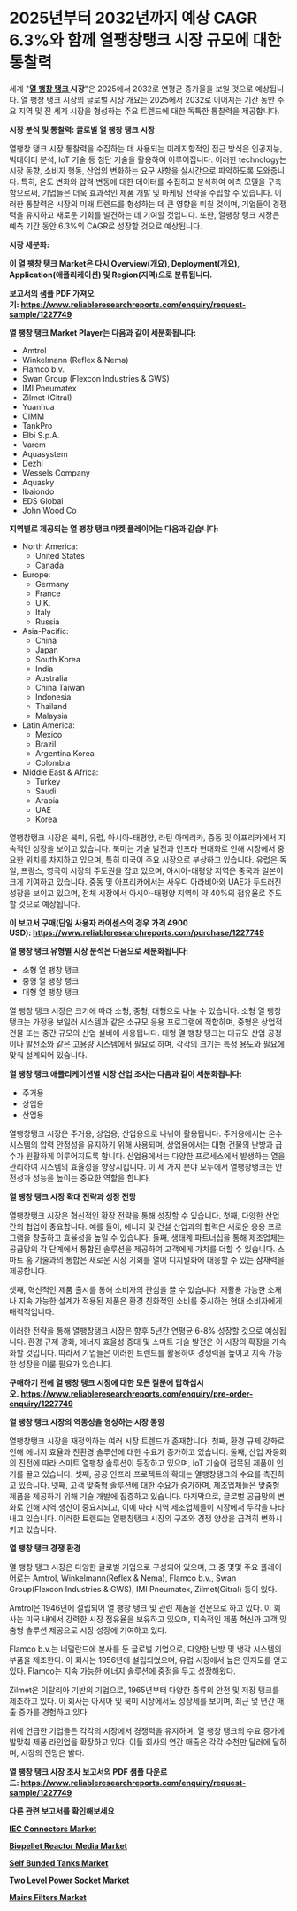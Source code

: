 <p><h1>2025년부터 2032년까지 예상 CAGR 6.3%와 함께 열팽창탱크 시장 규모에 대한 통찰력</h1></p><p>세계 "<strong><a href="https://www.reliableresearchreports.com/thermal-expansion-tank-r1227749?utm_campaign=105&utm_medium=8&utm_source=Github&utm_content=ia&utm_term=09012025&utm_id=thermal-expansion-tank">열 팽창 탱크&nbsp;</a></strong><strong>시장</strong>"은 2025에서 2032로 연평균 증가율을 보일 것으로 예상됩니다. 열 팽창 탱크 시장의 글로벌 시장 개요는 2025에서 2032로 이어지는 기간 동안 주요 지역 및 전 세계 시장을 형성하는 주요 트렌드에 대한 독특한 통찰력을 제공합니다.</p>
<p><strong>시장 분석 및 통찰력: 글로벌 열 팽창 탱크 시장</strong></p>
<p><p>열팽창 탱크 시장 통찰력을 수집하는 데 사용되는 미래지향적인 접근 방식은 인공지능, 빅데이터 분석, IoT 기술 등 첨단 기술을 활용하여 이루어집니다. 이러한 technology는 시장 동향, 소비자 행동, 산업의 변화하는 요구 사항을 실시간으로 파악하도록 도와줍니다. 특히, 온도 변화와 압력 변동에 대한 데이터를 수집하고 분석하여 예측 모델을 구축함으로써, 기업들은 더욱 효과적인 제품 개발 및 마케팅 전략을 수립할 수 있습니다. 이러한 통찰력은 시장의 미래 트렌드를 형성하는 데 큰 영향을 미칠 것이며, 기업들이 경쟁력을 유지하고 새로운 기회를 발견하는 데 기여할 것입니다. 또한, 열팽창 탱크 시장은 예측 기간 동안 6.3%의 CAGR로 성장할 것으로 예상됩니다.</p><a href="%7CAUTHORITHY_DOMAIN_URL%7C?utm_campaign=105&utm_medium=8&utm_source=Github&utm_content=ia&utm_term=09012025&utm_id=thermal-expansion-tank"></a></p>
<p><strong>시장 세분화:</strong></p>
<p><strong>이 열 팽창 탱크 Market은 다시 Overview(개요), Deployment(개요), Application(애플리케이션) 및 Region(지역)으로 분류됩니다.</strong></p>
<p><strong>보고서의 샘플 PDF 가져오기:&nbsp;<a href="https://www.reliableresearchreports.com/enquiry/request-sample/1227749?utm_campaign=105&utm_medium=8&utm_source=Github&utm_content=ia&utm_term=09012025&utm_id=thermal-expansion-tank">https://www.reliableresearchreports.com/enquiry/request-sample/1227749</a></strong><strong></strong></p>
<p><strong>열 팽창 탱크 Market Player는 다음과 같이 세분화됩니다:</strong></p>
<p><ul><li>Amtrol</li><li>Winkelmann (Reflex & Nema)</li><li>Flamco b.v.</li><li>Swan Group (Flexcon Industries & GWS)</li><li>IMI Pneumatex</li><li>Zilmet (Gitral)</li><li>Yuanhua</li><li>CIMM</li><li>TankPro</li><li>Elbi S.p.A.</li><li>Varem</li><li>Aquasystem</li><li>Dezhi</li><li>Wessels Company</li><li>Aquasky</li><li>Ibaiondo</li><li>EDS Global</li><li>John Wood Co</li></ul></p>
<p><strong>지역별로 제공되는 열 팽창 탱크 마켓 플레이어는 다음과 같습니다:</strong></p>
<p><ul>
    <li>
        North America:
        <ul>
            <li>United States</li>
            <li>Canada</li>
        </ul>
    </li>
    <li>
        Europe:
        <ul>
            <li>Germany</li>
            <li>France</li>
            <li>U.K.</li>
            <li>Italy</li>
            <li>Russia</li>
        </ul>
    </li>
    <li>
        Asia-Pacific:
        <ul>
            <li>China</li>
            <li>Japan</li>
            <li>South Korea</li>
            <li>India</li>
            <li>Australia</li>
            <li>China Taiwan</li>
            <li>Indonesia</li>
            <li>Thailand</li>
            <li>Malaysia</li>
        </ul>
    </li>
    <li>
        Latin America:
        <ul>
            <li>Mexico</li>
            <li>Brazil</li>
            <li>Argentina Korea</li>
            <li>Colombia</li>
        </ul>
    </li>
    <li>
        Middle East & Africa:
        <ul>
            <li>Turkey</li>
            <li>Saudi</li>
            <li>Arabia</li>
            <li>UAE</li>
            <li>Korea</li>
        </ul>
    </li>
    </ul></p>
<p><p>열팽창탱크 시장은 북미, 유럽, 아시아-태평양, 라틴 아메리카, 중동 및 아프리카에서 지속적인 성장을 보이고 있습니다. 북미는 기술 발전과 인프라 현대화로 인해 시장에서 중요한 위치를 차지하고 있으며, 특히 미국이 주요 시장으로 부상하고 있습니다. 유럽은 독일, 프랑스, 영국이 시장의 주도권을 잡고 있으며, 아시아-태평양 지역은 중국과 일본이 크게 기여하고 있습니다. 중동 및 아프리카에서는 사우디 아라비아와 UAE가 두드러진 성장을 보이고 있으며, 전체 시장에서 아시아-태평양 지역이 약 40%의 점유율로 주도할 것으로 예상됩니다.</p></p>
<p><strong>이 보고서 구매(단일 사용자 라이센스의 경우 가격 4900 USD):&nbsp;<a href="https://www.reliableresearchreports.com/purchase/1227749?utm_campaign=105&utm_medium=8&utm_source=Github&utm_content=ia&utm_term=09012025&utm_id=thermal-expansion-tank">https://www.reliableresearchreports.com/purchase/1227749</a></strong></p>
<p><strong>열 팽창 탱크 유형별 시장 분석은 다음으로 세분화됩니다:</strong></p>
<p><ul><li>소형 열 팽창 탱크</li><li>중형 열 팽창 탱크</li><li>대형 열 팽창 탱크</li></ul></p>
<p><p>열 팽창 탱크 시장은 크기에 따라 소형, 중형, 대형으로 나눌 수 있습니다. 소형 열 팽창 탱크는 가정용 보일러 시스템과 같은 소규모 응용 프로그램에 적합하며, 중형은 상업적 건물 또는 중간 규모의 산업 설비에 사용됩니다. 대형 열 팽창 탱크는 대규모 산업 공정이나 발전소와 같은 고용량 시스템에서 필요로 하며, 각각의 크기는 특정 용도와 필요에 맞춰 설계되어 있습니다.</p></p>
<p><strong>열 팽창 탱크 애플리케이션별 시장 산업 조사는 다음과 같이 세분화됩니다:</strong></p>
<p><ul><li>주거용</li><li>상업용</li><li>산업용</li></ul></p>
<p><p>열팽창탱크 시장은 주거용, 상업용, 산업용으로 나뉘어 활용됩니다. 주거용에서는 온수 시스템의 압력 안정성을 유지하기 위해 사용되며, 상업용에서는 대형 건물의 난방과 급수가 원활하게 이루어지도록 합니다. 산업용에서는 다양한 프로세스에서 발생하는 열을 관리하여 시스템의 효율성을 향상시킵니다. 이 세 가지 분야 모두에서 열팽창탱크는 안전성과 성능을 높이는 중요한 역할을 합니다.</p></p>
<p><strong>열 팽창 탱크 시장 확대 전략과 성장 전망</strong></p>
<p><p>열팽창탱크 시장은 혁신적인 확장 전략을 통해 성장할 수 있습니다. 첫째, 다양한 산업 간의 협업이 중요합니다. 예를 들어, 에너지 및 건설 산업과의 협력은 새로운 응용 프로그램을 창출하고 효율성을 높일 수 있습니다. 둘째, 생태계 파트너십을 통해 제조업체는 공급망의 각 단계에서 통합된 솔루션을 제공하여 고객에게 가치를 더할 수 있습니다. 스마트 홈 기술과의 통합은 새로운 시장 기회를 열어 디지털화에 대응할 수 있는 잠재력을 제공합니다.</p><p>셋째, 혁신적인 제품 출시를 통해 소비자의 관심을 끌 수 있습니다. 재활용 가능한 소재나 지속 가능한 설계가 적용된 제품은 환경 친화적인 소비를 중시하는 현대 소비자에게 매력적입니다. </p><p>이러한 전략을 통해 열팽창탱크 시장은 향후 5년간 연평균 6-8% 성장할 것으로 예상됩니다. 환경 규제 강화, 에너지 효율성 증대 및 스마트 기술 발전은 이 시장의 확장을 가속화할 것입니다. 따라서 기업들은 이러한 트렌드를 활용하여 경쟁력을 높이고 지속 가능한 성장을 이룰 필요가 있습니다.</p></p>
<p><strong>구매하기 전에 열 팽창 탱크 시장에 대한 모든 질문에 답하십시오.&nbsp;<a href="https://www.reliableresearchreports.com/enquiry/pre-order-enquiry/1227749?utm_campaign=105&utm_medium=8&utm_source=Github&utm_content=ia&utm_term=09012025&utm_id=thermal-expansion-tank">https://www.reliableresearchreports.com/enquiry/pre-order-enquiry/1227749</a></strong><strong></strong></p>
<p><strong>열 팽창 탱크 시장의 역동성을 형성하는 시장 동향</strong></p>
<p><p>열팽창탱크 시장을 재정의하는 여러 시장 트렌드가 존재합니다. 첫째, 환경 규제 강화로 인해 에너지 효율과 친환경 솔루션에 대한 수요가 증가하고 있습니다. 둘째, 산업 자동화의 진전에 따라 스마트 열팽창 솔루션이 등장하고 있으며, IoT 기술이 접목된 제품이 인기를 끌고 있습니다. 셋째, 공공 인프라 프로젝트의 확대는 열팽창탱크의 수요를 촉진하고 있습니다. 넷째, 고객 맞춤형 솔루션에 대한 수요가 증가하며, 제조업체들은 맞춤형 제품을 제공하기 위해 기술 개발에 집중하고 있습니다. 마지막으로, 글로벌 공급망의 변화로 인해 지역 생산이 중요시되고, 이에 따라 지역 제조업체들이 시장에서 두각을 나타내고 있습니다. 이러한 트렌드는 열팽창탱크 시장의 구조와 경쟁 양상을 급격히 변화시키고 있습니다.</p></p>
<p><strong>열 팽창 탱크 경쟁 환경</strong></p>
<p><p>열 팽창 탱크 시장은 다양한 글로벌 기업으로 구성되어 있으며, 그 중 몇몇 주요 플레이어로는 Amtrol, Winkelmann(Reflex & Nema), Flamco b.v., Swan Group(Flexcon Industries & GWS), IMI Pneumatex, Zilmet(Gitral) 등이 있다.</p><p>Amtrol은 1946년에 설립되어 열 팽창 탱크 및 관련 제품을 전문으로 하고 있다. 이 회사는 미국 내에서 강력한 시장 점유율을 보유하고 있으며, 지속적인 제품 혁신과 고객 맞춤형 솔루션 제공으로 시장 성장에 기여하고 있다. </p><p>Flamco b.v.는 네덜란드에 본사를 둔 글로벌 기업으로, 다양한 난방 및 냉각 시스템의 부품을 제조한다. 이 회사는 1956년에 설립되었으며, 유럽 시장에서 높은 인지도를 얻고 있다. Flamco는 지속 가능한 에너지 솔루션에 중점을 두고 성장해왔다.</p><p>Zilmet은 이탈리아 기반의 기업으로, 1965년부터 다양한 종류의 안전 및 저장 탱크를 제조하고 있다. 이 회사는 아시아 및 북미 시장에서도 성장세를 보이며, 최근 몇 년간 매출 증가를 경험하고 있다.</p><p>위에 언급한 기업들은 각각의 시장에서 경쟁력을 유지하며, 열 팽창 탱크의 수요 증가에 발맞춰 제품 라인업을 확장하고 있다. 이들 회사의 연간 매출은 각각 수천만 달러에 달하며, 시장의 전망은 밝다.</p></p>
<p><strong>열 팽창 탱크 시장 조사 보고서의 PDF 샘플 다운로드:&nbsp;<a href="https://www.reliableresearchreports.com/enquiry/request-sample/1227749?utm_campaign=105&utm_medium=8&utm_source=Github&utm_content=ia&utm_term=09012025&utm_id=thermal-expansion-tank">https://www.reliableresearchreports.com/enquiry/request-sample/1227749</a></strong></p>
<p><strong></strong></p>
<p><strong></strong></p>
<p><strong></strong></p>
<p><strong></strong></p>
<p><strong>다른 관련 보고서를 확인해보세요</strong></p>
<p><strong><p><a href="https://github.com/arionmp/Market-Research-Report-List-5/blob/main/iec-connectors-market.md?utm_campaign=105&utm_medium=8&utm_source=Github&utm_content=ia&utm_term=09012025&utm_id=thermal-expansion-tank">IEC Connectors Market</a></p><p><a href="https://github.com/risingtrista99259/Market-Research-Report-List-1/blob/main/biopellet-reactor-media-market.md?utm_campaign=105&utm_medium=8&utm_source=Github&utm_content=ia&utm_term=09012025&utm_id=thermal-expansion-tank">Biopellet Reactor Media Market</a></p><p><a href="https://github.com/dmitriyvo6rog/Market-Research-Report-List-1/blob/main/self-bunded-tanks-market.md?utm_campaign=105&utm_medium=8&utm_source=Github&utm_content=ia&utm_term=09012025&utm_id=thermal-expansion-tank">Self Bunded Tanks Market</a></p><p><a href="https://github.com/birnbaumbulah0/Market-Research-Report-List-1/blob/main/two-level-power-socket-market.md?utm_campaign=105&utm_medium=8&utm_source=Github&utm_content=ia&utm_term=09012025&utm_id=thermal-expansion-tank">Two Level Power Socket Market</a></p><p><a href="https://github.com/petbigbeepjn/Market-Research-Report-List-1/blob/main/mains-filters-market.md?utm_campaign=105&utm_medium=8&utm_source=Github&utm_content=ia&utm_term=09012025&utm_id=thermal-expansion-tank">Mains Filters Market</a></p></strong></p>